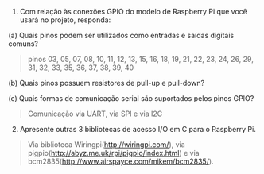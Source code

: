 1. Com relação às conexões GPIO do modelo de Raspberry Pi que você usará no projeto, responda:

(a) Quais pinos podem ser utilizados como entradas e saídas digitais comuns?

> pinos 03, 05, 07, 08, 10, 11, 12, 13, 15, 16, 18, 19, 21, 22, 23, 24, 26, 29, 31, 32, 33, 35, 36, 37, 38, 39, 40

(b) Quais pinos possuem resistores de pull-up e pull-down?

>

(c) Quais formas de comunicação serial são suportados pelos pinos GPIO?

> Comunicação via UART, via SPI e via I2C

2. Apresente outras 3 bibliotecas de acesso I/O em C para o Raspberry Pi.

> Via biblioteca Wiringpi(http://wiringpi.com/), via pigpio(http://abyz.me.uk/rpi/pigpio/index.html) e via bcm2835(http://www.airspayce.com/mikem/bcm2835/).
